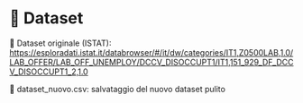 # 📂 Dataset


📌  Dataset originale (ISTAT): https://esploradati.istat.it/databrowser/#/it/dw/categories/IT1,Z0500LAB,1.0/LAB_OFFER/LAB_OFF_UNEMPLOY/DCCV_DISOCCUPT1/IT1,151_929_DF_DCCV_DISOCCUPT1_2,1.0

📌  dataset_nuovo.csv: salvataggio del nuovo dataset pulito
